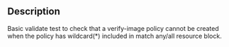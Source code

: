 ## Description 

Basic validate test to check that a verify-image policy cannot be created when the policy has wildcard(*)  included in match any/all resource block.